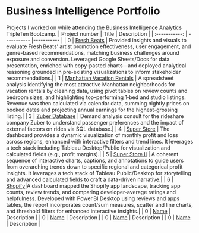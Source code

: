 # Business Intelligence Portfolio
Projects I worked on while attending the Business Intelligence Analytics TripleTen Bootcamp.
| Project number | Title | Description |
| :-----------: | ----------- |----------- |
| 0 | [Fresh Beats](https://github.com/drclint2025/Business-Intelligence-Portfolio/tree/main/Fresh%20Beats) | Provided insights and visuals to evaluate Fresh Beats’ artist promotion effectiveness, user engagement, and genre-based recommendations, matching business challenges around exposure and conversion. Leveraged Google Sheets/Docs for data presentation, enriched with copy-pasted charts—and deployed analytical reasoning grounded in pre-existing visualizations to inform stakeholder recommendations.|
| 1 | [Manhattan Vacation Rentals](https://github.com/drclint2025/Business-Intelligence-Portfolio/tree/main/Manhattan%20Vacation%20Rentals) | A spreadsheet analysis identifying the most attractive Manhattan neighborhoods for vacation rentals by cleaning data, using pivot tables on review counts and bedroom sizes, and highlighting top-performing 1‑bed and studio listings. Revenue was then calculated via calendar data, summing nightly prices on booked dates and projecting annual earnings for the highest-grossing listing.|
| 3 | [Zuber Database](https://github.com/drclint2025/Business-Intelligence-Portfolio/tree/main/Zuber%20Database) | Demand analysis consult for the rideshare company Zuber to understand passenger preferences and the impact of external factors on rides via SQL database.|
| 4 | [Super Store](https://github.com/drclint2025/Business-Intelligence-Portfolio/tree/main/Super%20Store) | The dashboard provides a dynamic visualization of monthly profit and loss across regions, enhanced with interactive filters and trend lines. It leverages a tech stack including Tableau Desktop/Public for visualization and calculated fields (e.g., profit margins).|
| 5 | [Super Store II](https://github.com/drclint2025/Business-Intelligence-Portfolio/tree/main/Super%20Store%20II) | A coherent sequence of interactive charts, captions, and annotations to guide users from overarching trends down to specific regional and categorical profit insights. It leverages a tech stack of Tableau Public/Desktop for storytelling and advanced calculated fields to craft a data-driven narrative.| 
| 6 | [Shopify](https://github.com/drclint2025/Business-Intelligence-Portfolio/tree/main/Shopify)|A dashboard mapped the Shopify app landscape, tracking app counts, review trends, and comparing developer-average ratings and helpfulness. Developed with Power BI Desktop using reviews and apps tables, the report incorporates count/sum measures, scatter and line charts, and threshold filters for enhanced interactive insights.|
| 0 | [Name](Link) | Description |
| 0 | [Name](Link) | Description |
| 0 | [Name](Link) | Description |
| 0 | [Name](Link) | Description |
